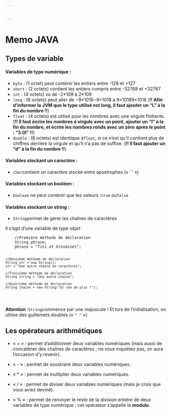 ```yaml
---


---
```


<h1 id="memo-java">Memo JAVA</h1>
<h2 id="types-de-variable">Types de variable</h2>
<h4 id="variables-de-type-numérique-">Variables de type numérique :</h4>
<ul>
<li><code>byte</code> : (1 octet) peut contenir les entiers entre -128 et +127</li>
<li><code>short</code> : (2 octets) contient les entiers compris entre -32768 et +32767</li>
<li><code>int</code> : (4 octets) va de -2*109 à 2*109</li>
<li><code>long</code> : (8 octets) peut aller de −9×1018−9×1018 à 9×10189×1018 (<strong>!! Afin d’informer la JVM que le type utilisé est long, il faut ajouter un “L” à la fin du nombre !!</strong>)</li>
<li><code>float</code> : (4 octets) est utilisé pour les nombres avec une virgule flottante. (<strong>!! Il faut écrire les nombres à virgule avec un point, ajouter un “l” à la fin du nombre, et écrire les nombres ronds avec un zéro après le point : “3.0l” !!</strong>)</li>
<li><code>double</code> : (8 octets) est identique à<code>float</code>, si ce n’est qu’il contient plus de chiffres derrière la virgule et qu’il n’a pas de suffixe.  (<strong>!! Il faut ajouter un “d” à la fin du nombre !!</strong>)</li>
</ul>
<h4 id="variables-stockant-un-caractère-">Variables stockant un caractère :</h4>
<ul>
<li><code>char</code>contient <em>un</em> caractère stocké entre apostrophes (« ’ ’ »)</li>
</ul>
<h4 id="variables-stockant-un-booléen-">Variables stockant un booléen :</h4>
<ul>
<li><code>boolean</code> ne peut contenir que les valeurs :<code>true</code> ou<code>false</code></li>
</ul>
<h4 id="variables-stockant-un-string-">Variables stockant un string :</h4>
<ul>
<li><code>String</code>permet de gérer les chaînes de caractères</li>
</ul>
<p>Il s’agit d’une variable de type <em>objet</em></p>
<pre><code>    //Première méthode de déclaration
    String phrase;
    phrase = "Titi et Grosminet";
    
    //Deuxième méthode de déclaration
    String str = new String();
    str = "Une autre chaîne de caractères";
    
    //Troisième méthode de déclaration
    String string = "Une autre chaîne";
    
    //Quatrième méthode de déclaration
    String chaine = new String("Et une de plus !");
</code></pre>
<p><strong>Attention</strong> :<code>String</code>commence par une majuscule ! Et lors de l’initialisation, on utilise des guillemets doubles (« <code>" "</code> »).</p>
<h2 id="les-opérateurs-arithmétiques">Les opérateurs arithmétiques</h2>
<ul>
<li>
<p>« + » : permet d’additionner deux variables numériques (mais aussi de concaténer des chaînes de caractères ; ne vous inquiétez pas, on aura l’occasion d’y revenir).</p>
</li>
<li>
<p>« - » : permet de soustraire deux variables numériques.</p>
</li>
<li>
<p>« * » : permet de multiplier deux variables numériques.</p>
</li>
<li>
<p>« / » : permet de diviser deux variables numériques (mais je crois que vous aviez deviné).</p>
</li>
<li>
<p>« % » : permet de renvoyer le reste de la division entière de deux variables de type numérique ; cet opérateur s’appelle le  <strong>modulo</strong>.</p>
</li>
</ul>

